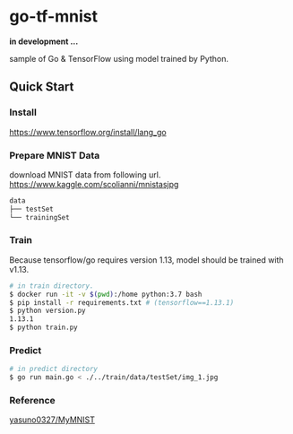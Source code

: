 # go-tf-mnist

**in development ...**

sample of Go & TensorFlow using model trained by Python.

## Quick Start

### Install

https://www.tensorflow.org/install/lang_go

### Prepare MNIST Data

download MNIST data from following url.
https://www.kaggle.com/scolianni/mnistasjpg

```bash
data
├── testSet
└── trainingSet
```

### Train

Because tensorflow/go requires version 1.13, model should be trained with v1.13.

```bash
# in train directory.
$ docker run -it -v $(pwd):/home python:3.7 bash
$ pip install -r requirements.txt # (tensorflow==1.13.1)
$ python version.py
1.13.1
$ python train.py
```

### Predict

```bash
# in predict directory
$ go run main.go < ./../train/data/testSet/img_1.jpg
```

### Reference

[yasuno0327/MyMNIST](https://github.com/yasuno0327/MyMNIST)
